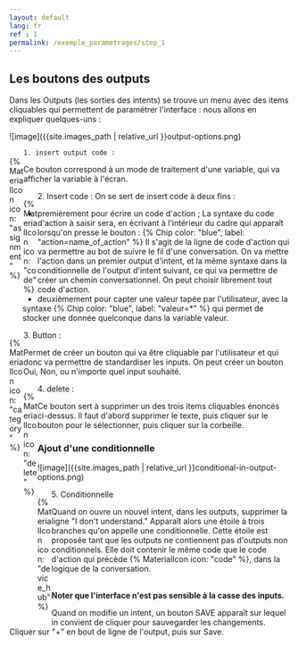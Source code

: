 ```yaml
---
layout: default
lang: fr
ref : 1
permalink: /exemple_parametrages/step_1
---
```


## Les boutons des outputs 


Dans les Outputs (les sorties des intents) se trouve un menu avec des items cliquables qui permettent de paramétrer l'interface : nous allons en expliquer quelques-uns :

![image]({{site.images_path | relative_url }}output-options.png)


<div style="float:left;width:5%" markdown="1">

 {% MaterialIcon icon: "assignment" %}
</div>

    1. insert output code :

Ce bouton correspond à un mode de traitement d'une variable, qui va afficher la variable à l'écran.




<div style="float:left;width:5%" markdown="1">

{% MaterialIcon icon: "code" %}
</div>
    2. Insert code :
    On se sert de insert code à deux fins : 

* premièrement pour écrire un code d'action ; La syntaxe du code d'action à saisir sera, en écrivant à l'intérieur du cadre qui apparaît lorsqu'on presse le bouton    :
 {% Chip color: "blue", label: "action=name_of_action" %} 
  Il s'agit de la ligne de code d'action qui va permettre au bot de suivre le fil d'une conversation. On va mettre l'action dans un premier output d'intent, et la même syntaxe dans la conditionnelle de l'output d'intent suivant, ce qui va permettre de créer un chemin conversationnel. On peut choisir librement tout code d'action.
* deuxièmement pour capter une valeur tapée par l'utilisateur, avec la syntaxe 
{% Chip color: "blue", label: "valeur=*" %} 
qui permet de stocker une donnée quelconque dans la variable valeur.




<div style="float:left;width:5%" markdown="1">

{% MaterialIcon icon: "category" %}
</div>
    3. Button :

Permet de créer un bouton qui va être cliquable par l'utilisateur et qui donc va permettre de standardiser les inputs. On peut créer un bouton Oui, Non, ou n'importe quel input souhaité.



<div style="float:left;width:5%" markdown="1">

{% MaterialIcon icon: "delete" %}
</div>
    4. delete :

Ce bouton sert à supprimer un des trois items cliquables énoncés ci-dessus. Il faut d'abord supprimer le texte, puis cliquer sur le bouton pour le sélectionner, puis cliquer sur la corbeille.



### Ajout d'une conditionnelle


![image]({{site.images_path | relative_url }}conditional-in-output-options.png)

<div style="float:left;width:5%" markdown="1">

 {% MaterialIcon icon: "device_hub" %}
</div>
    5. Conditionnelle

Quand on ouvre un nouvel intent, dans les outputs, supprimer la ligne "I don't understand." Apparaît alors une étoile à trois branches qu'on appelle une conditionnelle. Cette étoile est proposée tant que les outputs ne contiennent pas d'outputs non conditionnels. Elle doit contenir le même code que le code d'action qui précède  {% MaterialIcon icon: "code" %}, dans la logique de la conversation.<br><br>

**Noter que l'interface n'est pas sensible à la casse des inputs.**

Quand on modifie un intent, un bouton SAVE apparaît sur lequel in convient de cliquer pour sauvegarder les changements. Cliquer sur "+" en bout de ligne de l'output, puis sur Save.
